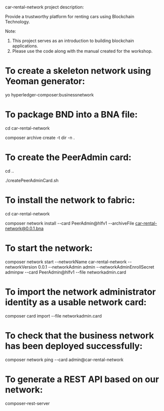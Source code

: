 car-rental-network project description:

Provide a trustworthy platform for renting cars using Blockchain Technology.

Note:

1. This project serves as an introduction to building blockchain applications. 
2. Please use the code along with the manual created for the workshop.


# To create a skeleton network using Yeoman generator:

yo hyperledger-composer:businessnetwork

# To package BND into a BNA file:

cd car-rental-network

composer archive create -t dir -n .

# To create the PeerAdmin card:

cd ..

./createPeerAdminCard.sh

# To install the network to fabric:

cd car-rental-network

composer network install --card PeerAdmin@hlfv1 --archiveFile car-rental-network@0.0.1.bna

# To start the network:

composer network start --networkName car-rental-network --networkVersion 0.0.1 --networkAdmin admin --networkAdminEnrollSecret adminpw --card PeerAdmin@hlfv1 --file networkadmin.card

# To import the network administrator identity as a usable network card:

composer card import --file networkadmin.card

# To check that the business network has been deployed successfully:

composer network ping --card admin@car-rental-network

# To generate a REST API based on our network:

composer-rest-server
